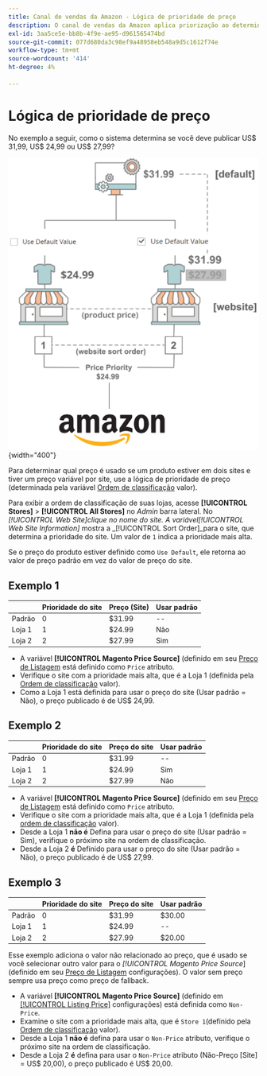 ```yaml
---
title: Canal de vendas da Amazon - Lógica de prioridade de preço
description: O canal de vendas da Amazon aplica priorização ao determinar o preço publicado para uma lista do Amazon.
exl-id: 3aa5ce5e-bb8b-4f9e-ae95-d961565474bd
source-git-commit: 077d680da3c98ef9a48958eb548a9d5c1612f74e
workflow-type: tm+mt
source-wordcount: '414'
ht-degree: 4%

---
```


# Lógica de prioridade de preço

No exemplo a seguir, como o sistema determina se você deve publicar US$ 31,99, US$ 24,99 ou US$ 27,99?

![Escopo do preço de comércio](assets/amazon-price-scope.png){width="400"}

Para determinar qual preço é usado se um produto estiver em dois sites e tiver um preço variável por site, use a lógica de prioridade de preço (determinada pela variável [Ordem de classificação](https://experienceleague.adobe.com/docs/commerce-admin/stores-sales/site-store/store-views.html) valor).

Para exibir a ordem de classificação de suas lojas, acesse **[!UICONTROL Stores]** > **[!UICONTROL All Stores]** no _Admin_ barra lateral. No _[!UICONTROL Web Site]_clique no nome do site. A variável_[!UICONTROL Web Site Information]_ mostra a _[!UICONTROL Sort Order]_para o site, que determina a prioridade do site. Um valor de `1` indica a prioridade mais alta.

Se o preço do produto estiver definido como `Use Default`, ele retorna ao valor de preço padrão em vez do valor de preço do site.

## Exemplo 1

|  | Prioridade do site | Preço (Site) | Usar padrão |
|---|---|---|---|
| Padrão | 0 | $31.99 | -- |
| Loja 1 | 1 | $24.99 | Não |
| Loja 2 | 2 | $27.99 | Sim |

- A variável **[!UICONTROL Magento Price Source]** (definido em seu [Preço de Listagem](./listing-price.md) está definido como `Price` atributo.
- Verifique o site com a prioridade mais alta, que é a Loja 1 (definida pela [Ordem de classificação](https://experienceleague.adobe.com/docs/commerce-admin/stores-sales/site-store/store-views.html) valor).
- Como a Loja 1 está definida para usar o preço do site (Usar padrão = Não), o preço publicado é de US$ 24,99.

## Exemplo 2

|  | Prioridade do site | Preço do site | Usar padrão |
|---|---|---|---|
| Padrão | 0 | $31.99 | -- |
| Loja 1 | 1 | $24.99 | Sim |
| Loja 2 | 2 | $27.99 | Não |

- A variável **[!UICONTROL Magento Price Source]** (definido em seu [Preço de Listagem](./listing-price.md) está definido como `Price` atributo.
- Verifique o site com a prioridade mais alta, que é a Loja 1 (definida pela [ordem de classificação](https://experienceleague.adobe.com/docs/commerce-admin/stores-sales/site-store/store-views.html) valor).
- Desde a Loja 1 **não é** Defina para usar o preço do site (Usar padrão = Sim), verifique o próximo site na ordem de classificação.
- Desde a Loja 2 **é** Definido para usar o preço do site (Usar padrão = Não), o preço publicado é de US$ 27,99.

## Exemplo 3

|  | Prioridade do site | Preço do site | Usar padrão |
|---|---|---|---|
| Padrão | 0 | $31.99 | $30.00 |
| Loja 1 | 1 | $24.99 | -- |
| Loja 2 | 2 | $27.99 | $20.00 |

Esse exemplo adiciona o valor não relacionado ao preço, que é usado se você selecionar outro valor para o _[!UICONTROL Magento Price Source_] (definido em seu [Preço de Listagem](./listing-price.md) configurações). O valor sem preço sempre usa preço como preço de fallback.

- A variável **[!UICONTROL Magento Price Source]** (definido em [[!UICONTROL Listing Price]](./listing-price.md) configurações) está definida como `Non-Price`.
- Examine o site com a prioridade mais alta, que é `Store 1`(definido pela [Ordem de classificação](https://experienceleague.adobe.com/docs/commerce-admin/stores-sales/site-store/store-views.html) valor).
- Desde a Loja 1 **não é** defina para usar o `Non-Price` atributo, verifique o próximo site na ordem de classificação.
- Desde a Loja 2 **é** defina para usar o `Non-Price` atributo (Não-Preço [Site] = US$ 20,00), o preço publicado é US$ 20,00.

